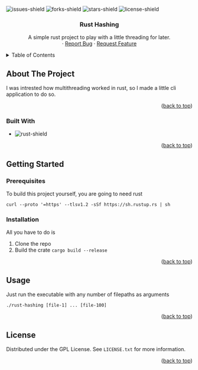 <a name="readme-top"></a>

![issues-shield]
![forks-shield]
![stars-shield]
![license-shield]

<h3 align="center">Rust Hashing</h3>

  <p align="center">
    A simple rust project to play with a little threading for later.
    <br />
    ·
    <a href="https://github.com/MagnusChase03/RustHashing/issues">Report Bug</a>
    ·
    <a href="https://github.com/MagnusChase03/RustHashing/issues">Request Feature</a>
  </p>
</div>

<details>
  <summary>Table of Contents</summary>
  <ol>
    <li>
      <a href="#about-the-project">About The Project</a>
      <ul>
        <li><a href="#built-with">Built With</a></li>
      </ul>
    </li>
    <li>
      <a href="#getting-started">Getting Started</a>
      <ul>
        <li><a href="#prerequisites">Prerequisites</a></li>
        <li><a href="#installation">Installation</a></li>
      </ul>
    </li>
    <li><a href="#usage">Usage</a></li>
    <li><a href="#license">License</a></li>
  </ol>
</details>

## About The Project

I was intrested how multithreading worked in rust, so I made a little cli application to do so.

<p align="right">(<a href="#readme-top">back to top</a>)</p>

### Built With

* ![rust-shield]

<p align="right">(<a href="#readme-top">back to top</a>)</p>

## Getting Started

### Prerequisites

To build this project yourself, you are going to need rust

```
curl --proto '=https' --tlsv1.2 -sSf https://sh.rustup.rs | sh
```

### Installation

All you have to do is

1) Clone the repo
2) Build the crate `cargo build --release`

<p align="right">(<a href="#readme-top">back to top</a>)</p>


## Usage

Just run the executable with any number of filepaths as arguments

```
./rust-hashing [file-1] ... [file-100]
```

<p align="right">(<a href="#readme-top">back to top</a>)</p>

<!-- LICENSE -->
## License

Distributed under the GPL License. See `LICENSE.txt` for more information.

<p align="right">(<a href="#readme-top">back to top</a>)</p>

[issues-shield]: https://img.shields.io/github/issues/MagnusChase03/RustHashing?style=for-the-badge
[forks-shield]: https://img.shields.io/github/forks/MagnusChase03/RustHashing?style=for-the-badge
[stars-shield]: https://img.shields.io/github/stars/MagnusChase03/RustHashing?style=for-the-badge
[license-shield]: https://img.shields.io/github/license/magnuschase03/RustHashing?style=for-the-badge
[rust-shield]: https://img.shields.io/badge/Rust-20232A?style=for-the-badge&logo=rust
